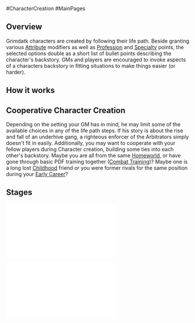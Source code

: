 #CharacterCreation #MainPages
## Overview
Grimdatk characters are created by following their life path. Beside granting various [Attribute](<Attribute.md>) modifiers as well as [Profession](<Profession.md>) and [Specialty](<Specialty.md>) points, the selected options double as a short list of bullet points describing the character's backstory. GMs and players are encouraged to invoke aspects of a characters backstory in fitting situations to make things easier (or harder).

## How it works


## Cooperative Character Creation
Depending on the setting your GM has in mind, he may limit some of the available choices in any of the life path steps. If his story is about the rise and fall of an underhive gang, a righteous enforcer of the Arbitrators simply doesn't fit in easily.
Additionally, you may want to cooperate with your fellow players during Character creation, building some ties into each other's backstory. Maybe you are all from the same [Homeworld](<Homeworld.md>), or have gone through basic PDF training together ([Combat Training](<Combat Training.md>))? Maybe one is a long lost [Childhood](<Childhood.md>) friend or you were former rivals for the same position during your [Early Career](<Early Career.md>)?


## Stages
![](<Life Path Stages.md>)

![Life Path Events](<Life Path Events.md>)